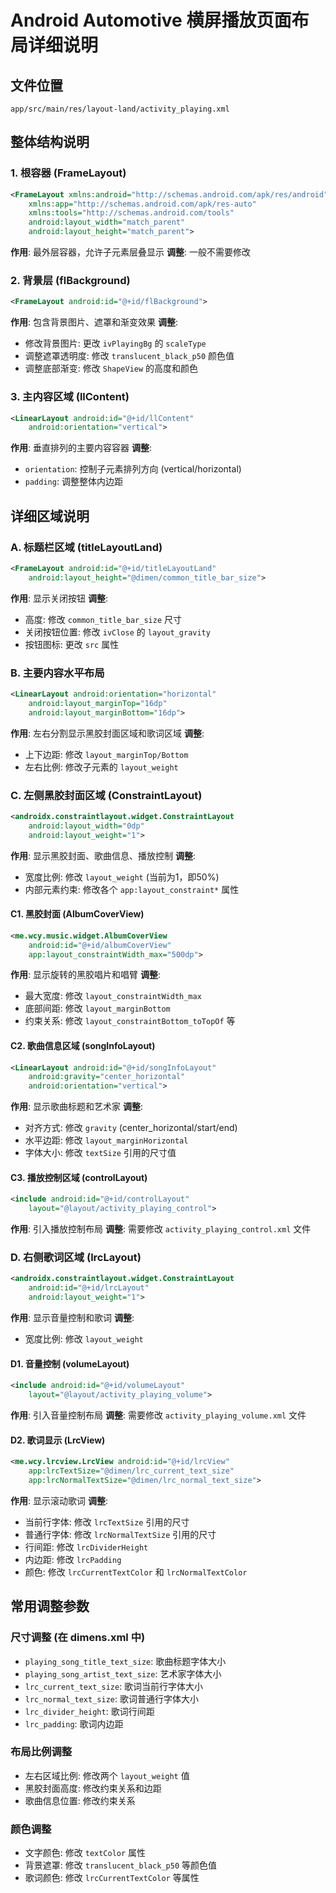 # Android Automotive 横屏播放页面布局详细说明

## 文件位置
`app/src/main/res/layout-land/activity_playing.xml`

## 整体结构说明

### 1. 根容器 (FrameLayout)
```xml
<FrameLayout xmlns:android="http://schemas.android.com/apk/res/android"
    xmlns:app="http://schemas.android.com/apk/res-auto"
    xmlns:tools="http://schemas.android.com/tools"
    android:layout_width="match_parent"
    android:layout_height="match_parent">
```
**作用**: 最外层容器，允许子元素层叠显示
**调整**: 一般不需要修改

### 2. 背景层 (flBackground)
```xml
<FrameLayout android:id="@+id/flBackground">
```
**作用**: 包含背景图片、遮罩和渐变效果
**调整**: 
- 修改背景图片: 更改 `ivPlayingBg` 的 `scaleType`
- 调整遮罩透明度: 修改 `translucent_black_p50` 颜色值
- 调整底部渐变: 修改 `ShapeView` 的高度和颜色

### 3. 主内容区域 (llContent)
```xml
<LinearLayout android:id="@+id/llContent"
    android:orientation="vertical">
```
**作用**: 垂直排列的主要内容容器
**调整**: 
- `orientation`: 控制子元素排列方向 (vertical/horizontal)
- `padding`: 调整整体内边距

## 详细区域说明

### A. 标题栏区域 (titleLayoutLand)
```xml
<FrameLayout android:id="@+id/titleLayoutLand"
    android:layout_height="@dimen/common_title_bar_size">
```
**作用**: 显示关闭按钮
**调整**:
- 高度: 修改 `common_title_bar_size` 尺寸
- 关闭按钮位置: 修改 `ivClose` 的 `layout_gravity`
- 按钮图标: 更改 `src` 属性

### B. 主要内容水平布局
```xml
<LinearLayout android:orientation="horizontal"
    android:layout_marginTop="16dp"
    android:layout_marginBottom="16dp">
```
**作用**: 左右分割显示黑胶封面区域和歌词区域
**调整**:
- 上下边距: 修改 `layout_marginTop/Bottom`
- 左右比例: 修改子元素的 `layout_weight`

### C. 左侧黑胶封面区域 (ConstraintLayout)
```xml
<androidx.constraintlayout.widget.ConstraintLayout
    android:layout_width="0dp"
    android:layout_weight="1">
```
**作用**: 显示黑胶封面、歌曲信息、播放控制
**调整**:
- 宽度比例: 修改 `layout_weight` (当前为1，即50%)
- 内部元素约束: 修改各个 `app:layout_constraint*` 属性

#### C1. 黑胶封面 (AlbumCoverView)
```xml
<me.wcy.music.widget.AlbumCoverView
    android:id="@+id/albumCoverView"
    app:layout_constraintWidth_max="500dp">
```
**作用**: 显示旋转的黑胶唱片和唱臂
**调整**:
- 最大宽度: 修改 `layout_constraintWidth_max`
- 底部间距: 修改 `layout_marginBottom`
- 约束关系: 修改 `layout_constraintBottom_toTopOf` 等

#### C2. 歌曲信息区域 (songInfoLayout)
```xml
<LinearLayout android:id="@+id/songInfoLayout"
    android:gravity="center_horizontal"
    android:orientation="vertical">
```
**作用**: 显示歌曲标题和艺术家
**调整**:
- 对齐方式: 修改 `gravity` (center_horizontal/start/end)
- 水平边距: 修改 `layout_marginHorizontal`
- 字体大小: 修改 `textSize` 引用的尺寸值

#### C3. 播放控制区域 (controlLayout)
```xml
<include android:id="@+id/controlLayout"
    layout="@layout/activity_playing_control">
```
**作用**: 引入播放控制布局
**调整**: 需要修改 `activity_playing_control.xml` 文件

### D. 右侧歌词区域 (lrcLayout)
```xml
<androidx.constraintlayout.widget.ConstraintLayout
    android:id="@+id/lrcLayout"
    android:layout_weight="1">
```
**作用**: 显示音量控制和歌词
**调整**:
- 宽度比例: 修改 `layout_weight`

#### D1. 音量控制 (volumeLayout)
```xml
<include android:id="@+id/volumeLayout"
    layout="@layout/activity_playing_volume">
```
**作用**: 引入音量控制布局
**调整**: 需要修改 `activity_playing_volume.xml` 文件

#### D2. 歌词显示 (LrcView)
```xml
<me.wcy.lrcview.LrcView android:id="@+id/lrcView"
    app:lrcTextSize="@dimen/lrc_current_text_size"
    app:lrcNormalTextSize="@dimen/lrc_normal_text_size">
```
**作用**: 显示滚动歌词
**调整**:
- 当前行字体: 修改 `lrcTextSize` 引用的尺寸
- 普通行字体: 修改 `lrcNormalTextSize` 引用的尺寸
- 行间距: 修改 `lrcDividerHeight`
- 内边距: 修改 `lrcPadding`
- 颜色: 修改 `lrcCurrentTextColor` 和 `lrcNormalTextColor`

## 常用调整参数

### 尺寸调整 (在 dimens.xml 中)
- `playing_song_title_text_size`: 歌曲标题字体大小
- `playing_song_artist_text_size`: 艺术家字体大小  
- `lrc_current_text_size`: 歌词当前行字体大小
- `lrc_normal_text_size`: 歌词普通行字体大小
- `lrc_divider_height`: 歌词行间距
- `lrc_padding`: 歌词内边距

### 布局比例调整
- 左右区域比例: 修改两个 `layout_weight` 值
- 黑胶封面高度: 修改约束关系和边距
- 歌曲信息位置: 修改约束关系

### 颜色调整
- 文字颜色: 修改 `textColor` 属性
- 背景遮罩: 修改 `translucent_black_p50` 等颜色值
- 歌词颜色: 修改 `lrcCurrentTextColor` 等属性
